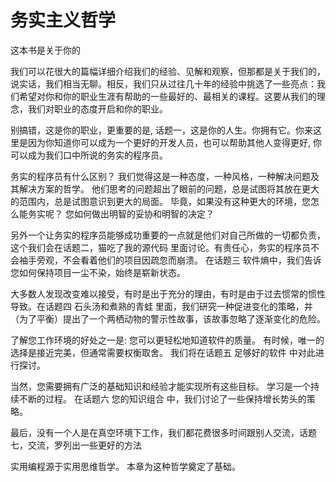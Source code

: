 # 务实主义哲学

这本书是关于你的

我们可以花很大的篇幅详细介绍我们的经验、见解和观察，但那都是关于我们的，说实话，我们相当无聊。相反，我们只从过往几十年的经验中挑选了一些亮点：我们希望对你和你的职业生涯有帮助的一些最好的、最相关的课程。这要从我们的理念，我们对职业的态度开启和你的职业。

别搞错，这是你的职业，更重要的是, 话题一，这是你的人生。你拥有它。你来这里是因为你知道你可以成为一个更好的开发人员，也可以帮助其他人变得更好, 你可以成为我们口中所说的务实的程序员。

务实的程序员有什么区别？ 我们觉得这是一种态度，一种风格，一种解决问题及其解决方案的哲学。 他们思考的问题超出了眼前的问题，总是试图将其放在更大的范围内，总是试图意识到更大的局面。 毕竟，如果没有这种更大的环境，您怎么能务实呢？ 您如何做出明智的妥协和明智的决定？

另外一个让务实的程序员能够成功重要的一点就是他们对自己所做的一切都负责，这个我们会在话题二，猫吃了我的源代码 里面讨论。有责任心，务实的程序员不会袖手旁观，不会看着他们的项目因疏忽而崩溃。 在话题三 软件熵中，我们告诉您如何保持项目一尘不染，始终是崭新状态。

大多数人发现改变难以接受，有时是出于充分的理由，有时是由于过去惯常的惯性导致。在话题四 石头汤和煮熟的青蛙 里面，我们研究一种促进变化的策略，并（为了平衡）提出了一个两栖动物的警示性故事，该故事忽略了逐渐变化的危险。

了解您工作环境的好处之一是: 您可以更轻松地知道软件的质量。 有时候，唯一的选择是接近完美，但通常需要权衡取舍。 我们将在话题五 足够好的软件 中对此进行探讨。

当然，您需要拥有广泛的基础知识和经验才能实现所有这些目标。 学习是一个持续不断的过程。 在话题六 您的知识组合 中，我们讨论了一些保持增长势头的策略。

最后，没有一个人是在真空环境下工作，我们都花费很多时间跟别人交流，话题七，交流，罗列出一些更好的方法

实用编程源于实用思维哲学。 本章为这种哲学奠定了基础。
